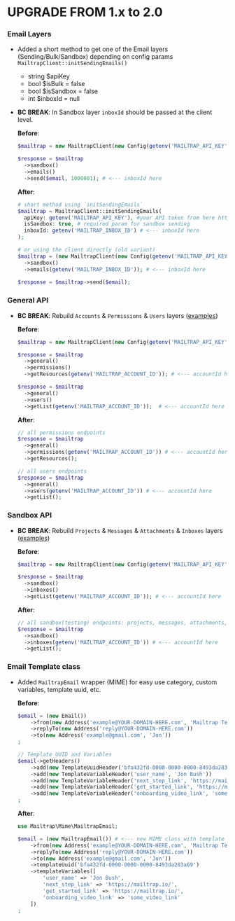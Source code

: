 UPGRADE FROM 1.x to 2.0
=======================

### Email Layers
* Added a short method to get one of the Email layers (Sending/Bulk/Sandbox) depending on config params `MailtrapClient::initSendingEmails()`
  *  string $apiKey
  *  bool $isBulk = false
  *  bool $isSandbox = false
  *  int $inboxId = null
* **BC BREAK**: In Sandbox layer `inboxId` should be passed at the client level.

  __Before__: 
  ```php
  $mailtrap = new MailtrapClient(new Config(getenv('MAILTRAP_API_KEY')));
  
  $response = $mailtrap
    ->sandbox()
    ->emails()
    ->send($email, 1000001); # <--- inboxId here
  ```
  __After__:
  ```php
  # short method using `initSendingEmails`
  $mailtrap = MailtrapClient::initSendingEmails(
    apiKey: getenv('MAILTRAP_API_KEY'), #your API token from here https://mailtrap.io/api-tokens
    isSandbox: true, # required param for sandbox sending
    inboxId: getenv('MAILTRAP_INBOX_ID') # <--- inboxId here
  );
  
  # or using the client directly (old variant)
  $mailtrap = (new MailtrapClient(new Config(getenv('MAILTRAP_API_KEY'))))
    ->sandbox()
    ->emails(getenv('MAILTRAP_INBOX_ID')); # <--- inboxId here
 
  $response = $mailtrap->send($email);
  ```

### General API
* **BC BREAK**: Rebuild `Accounts` & `Permissions` & `Users` layers ([examples](examples/general))

  __Before__: 
  ```php
  $mailtrap = new MailtrapClient(new Config(getenv('MAILTRAP_API_KEY'))); # no changes here
  
  $response = $mailtrap
    ->general()
    ->permissions()
    ->getResources(getenv('MAILTRAP_ACCOUNT_ID')); # <--- accountId here
  
  $response = $mailtrap
    ->general()
    ->users()
    ->getList(getenv('MAILTRAP_ACCOUNT_ID'));  # <--- accountId here
  ```
  __After__:
  ```php
  // all permissions endpoints
  $response = $mailtrap
    ->general()
    ->permissions(getenv('MAILTRAP_ACCOUNT_ID')) # <--- accountId here
    ->getResources();
  
  // all users endpoints
  $response = $mailtrap
    ->general()
    ->users(getenv('MAILTRAP_ACCOUNT_ID')) # <--- accountId here
    ->getList();
  ```

### Sandbox API
* **BC BREAK**: Rebuild `Projects` & `Messages` & `Attachments` & `Inboxes` layers ([examples](examples/testing))

  __Before__:
  ```php
  $mailtrap = new MailtrapClient(new Config(getenv('MAILTRAP_API_KEY'))); # no changes here
  
  $response = $mailtrap
    ->sandbox()
    ->inboxes()
    ->getList(getenv('MAILTRAP_ACCOUNT_ID')); # <--- accountId here
  ```
  __After__:
  ```php
  // all sandbox(testing) endpoints: projects, messages, attachments, inboxes
  $response = $mailtrap
    ->sandbox()
    ->inboxes(getenv('MAILTRAP_ACCOUNT_ID')) # <--- accountId here
    ->getList();
  ```

### Email Template class
* Added `MailtrapEmail` wrapper (MIME) for easy use category, custom variables, template uuid, etc.

  __Before__:
  ```php
  $email = (new Email())
      ->from(new Address('example@YOUR-DOMAIN-HERE.com', 'Mailtrap Test')) // <--- you should use your domain here that you installed in the mailtrap.io admin area (otherwise you will get 401)
      ->replyTo(new Address('reply@YOUR-DOMAIN-HERE.com'))
      ->to(new Address('example@gmail.com', 'Jon'))
  ;

  // Template UUID and Variables
  $email->getHeaders()
      ->add(new TemplateUuidHeader('bfa432fd-0000-0000-0000-8493da283a69'))
      ->add(new TemplateVariableHeader('user_name', 'Jon Bush'))
      ->add(new TemplateVariableHeader('next_step_link', 'https://mailtrap.io/'))
      ->add(new TemplateVariableHeader('get_started_link', 'https://mailtrap.io/'))
      ->add(new TemplateVariableHeader('onboarding_video_link', 'some_video_link'))
  ;
  ```
  
  __After__:
  ```php
  use Mailtrap\Mime\MailtrapEmail;
  
  $email = (new MailtrapEmail()) # <--- new MIME class with template support
      ->from(new Address('example@YOUR-DOMAIN-HERE.com', 'Mailtrap Test')) // <--- you should use your domain here that you installed in the mailtrap.io admin area (otherwise you will get 401)
      ->replyTo(new Address('reply@YOUR-DOMAIN-HERE.com'))
      ->to(new Address('example@gmail.com', 'Jon'))
      ->templateUuid('bfa432fd-0000-0000-0000-8493da283a69') 
      ->templateVariables([
          'user_name' => 'Jon Bush',
          'next_step_link' => 'https://mailtrap.io/',
          'get_started_link' => 'https://mailtrap.io/',
          'onboarding_video_link' => 'some_video_link'
      ])
  ;
  ```
